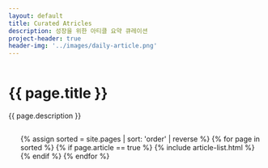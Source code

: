 ```yaml
---
layout: default
title: Curated Atricles
description: 성장을 위한 아티클 요약 큐레이션
project-header: true
header-img: '../images/daily-article.png'
---
```

<script>

    function expandArticle(element) {
        // Atricle height 100%
        var parent = element.parentElement.parentElement;
        parent.getElementsByClassName("a-list__body")[0].style.maxHeight = '100%';

        // 버튼 funtion 변경
        element.setAttribute("onclick","collapseArticle(this)");

        // innerText 변경
        // var child = element.firstElementChild;
        element.innerText = '…접기'
    }
    function collapseArticle(element) {
        // Article height 200px;
        var parent = element.parentElement.parentElement;
        parent.getElementsByClassName("a-list__body")[0].style.maxHeight = '200px';

        // 스크롤 다시 위로 올리기
        var scrollTop = parent.offsetTop - 80;
        window.scrollTo(0,scrollTop);

        // 버튼 funtion 변경
        element.setAttribute("onclick","expandArticle(this)");

        // innerText 변경
        // var child = element.firstElementChild;
        element.innerText = '…펼처보기'
    }
</script>
<div class='o-grid'>
    <div class='o-grid__col o-grid__col--full'>
        <div class='o-grid__head o-grid__head--full'>
            <hr style='visibility:hidden'>
            <h1 class='c-page__title'>{{ page.title }}</h1>
            <p class='c-page__subtitle'>{{ page.description }}</p>
            <hr style='visibility:hidden'>
        </div>
    </div>
</div>
<div class='a-grid'>
    <ul class='c-list a-list'>
        {% assign sorted = site.pages | sort: 'order' | reverse %}
        {% for page in sorted %}
            {% if page.article == true %}
                {% include article-list.html %}
            {% endif %}
        {% endfor %}
    </ul>
</div>